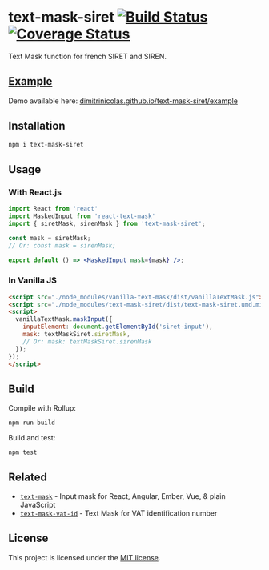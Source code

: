 # text-mask-siret [![Build Status][travis badge]][travis link] [![Coverage Status][coveralls badge]][coveralls link]

Text Mask function for french SIRET and SIREN.

## [Example](https://dimitrinicolas.github.io/text-mask-siret/example/)

Demo available here: [dimitrinicolas.github.io/text-mask-siret/example](https://dimitrinicolas.github.io/text-mask-siret/example/)

## Installation

```bash
npm i text-mask-siret
```

## Usage

### With React.js

```jsx
import React from 'react'
import MaskedInput from 'react-text-mask'
import { siretMask, sirenMask } from 'text-mask-siret';

const mask = siretMask;
// Or: const mask = sirenMask;

export default () => <MaskedInput mask={mask} />;
```

### In Vanilla JS

```html
<script src="./node_modules/vanilla-text-mask/dist/vanillaTextMask.js"></script>
<script src="./node_modules/text-mask-siret/dist/text-mask-siret.umd.min.js"></script>
<script>
  vanillaTextMask.maskInput({
    inputElement: document.getElementById('siret-input'),
    mask: textMaskSiret.siretMask,
    // Or: mask: textMaskSiret.sirenMask
  });
});
</script>
  ```

## Build

Compile with Rollup:

```console
npm run build
```

Build and test:

```console
npm test
```

## Related

- [`text-mask`](https://github.com/text-mask/text-mask) - Input mask for React, Angular, Ember, Vue, & plain JavaScript
- [`text-mask-vat-id`](https://github.com/dimitrinicolas/text-mask-vat-id) - Text Mask for VAT identification number

## License

This project is licensed under the [MIT license](LICENSE).

[travis badge]: https://travis-ci.org/dimitrinicolas/text-mask-siret.svg?branch=master
[travis link]: https://travis-ci.org/dimitrinicolas/text-mask-siret
[coveralls badge]: https://coveralls.io/repos/github/dimitrinicolas/text-mask-siret/badge.svg?branch=master
[coveralls link]: https://coveralls.io/github/dimitrinicolas/text-mask-siret?branch=master
